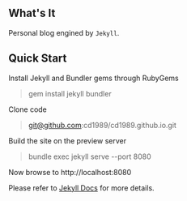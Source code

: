 ## What's It

Personal blog engined by `Jekyll`.

## Quick Start

Install Jekyll and Bundler gems through RubyGems

> gem install jekyll bundler

Clone code
> git@github.com:cd1989/cd1989.github.io.git

Build the site on the preview server

> bundle exec jekyll serve --port 8080

Now browse to http://localhost:8080

Please refer to [Jekyll Docs](https://jekyllrb.com/docs/home/) for more details.